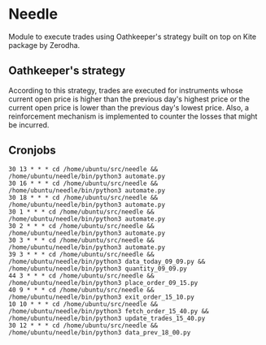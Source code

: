 # Needle

Module to execute trades using Oathkeeper's strategy built on top on Kite package by Zerodha.

## Oathkeeper's strategy

According to this strategy, trades are executed for instruments whose current open price is higher than the previous day's highest price or the current open price is lower than the previous day's lowest price.
Also, a reinforcement mechanism is implemented to counter the losses that might be incurred.

## Cronjobs

```
30 13 * * * cd /home/ubuntu/src/needle && /home/ubuntu/needle/bin/python3 automate.py
30 16 * * * cd /home/ubuntu/src/needle && /home/ubuntu/needle/bin/python3 automate.py
30 18 * * * cd /home/ubuntu/src/needle && /home/ubuntu/needle/bin/python3 automate.py
30 1 * * * cd /home/ubuntu/src/needle && /home/ubuntu/needle/bin/python3 automate.py
30 2 * * * cd /home/ubuntu/src/needle && /home/ubuntu/needle/bin/python3 automate.py
30 3 * * * cd /home/ubuntu/src/needle && /home/ubuntu/needle/bin/python3 automate.py
39 3 * * * cd /home/ubuntu/src/needle && /home/ubuntu/needle/bin/python3 data_today_09_09.py && /home/ubuntu/needle/bin/python3 quantity_09_09.py
44 3 * * * cd /home/ubuntu/src/needle && /home/ubuntu/needle/bin/python3 place_order_09_15.py
40 9 * * * cd /home/ubuntu/src/needle && /home/ubuntu/needle/bin/python3 exit_order_15_10.py
10 10 * * * cd /home/ubuntu/src/needle && /home/ubuntu/needle/bin/python3 fetch_order_15_40.py && /home/ubuntu/needle/bin/python3 update_trades_15_40.py
30 12 * * * cd /home/ubuntu/src/needle && /home/ubuntu/needle/bin/python3 data_prev_18_00.py
```